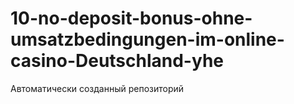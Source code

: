 # 10-no-deposit-bonus-ohne-umsatzbedingungen-im-online-casino-Deutschland-yhe
Автоматически созданный репозиторий
